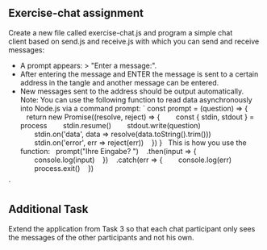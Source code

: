 ## Exercise-chat assignment

Create a new file called exercise-chat.js and program a simple chat client based on send.js and receive.js with which you can send and receive messages: 
- A prompt appears: > "Enter a message:".
- After entering the message and ENTER the message is sent to a certain address in the tangle and another message can be entered.
- New messages sent to the address should be output automatically.
Note: You can use the following function to read data asynchronously into Node.js via a command prompt:
`
const prompt = (question) => {
   return new Promise((resolve, reject) => {
       const { stdin, stdout } = process
       stdin.resume()
       stdout.write(question)
       stdin.on('data', data => resolve(data.toString().trim()))
       stdin.on('error', err => reject(err))
   })
}
 
This is how you use the function:
 
prompt("Ihre Eingabe? ")
   .then(input => {
       console.log(input)
   })
   .catch(err => {
       console.log(err)
       process.exit()
   })

`

## Additional Task
Extend the application from Task 3 so that each chat participant only sees the messages of the other participants and not his own.